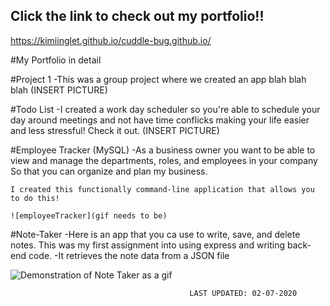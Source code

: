 ## Click the link to check out my portfolio!! 
https://kimiinglet.github.io/cuddle-bug.github.io/

#My Portfolio in detail

#Project 1
    -This was a group project where we created an app blah blah blah
    (INSERT PICTURE)

#Todo List
    -I created a work day scheduler so you're able to schedule your day around meetings and not have time conflicks making your life easier and less stressful! 
    Check it out.
    (INSERT PICTURE)
    
#Employee Tracker (MySQL)
    -As a business owner you want to be able to view and manage the departments, roles, and employees in your company So that you can organize and plan my business.
    
    I created this functionally command-line application that allows you to do this!
    
    ![employeeTracker](gif needs to be)
    

#Note-Taker
    -Here is an app that you ca use to write, save, and delete notes. This was my first assignment into using express and writing back-end code.
        -It retrieves the note data from a JSON file

![Demonstration of Note Taker as a gif](https://github.com/cml2377/Note-Taker/blob/master/public/assets/demo.gif)


                                            LAST UPDATED: 02-07-2020